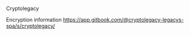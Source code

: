 Cryptolegacy

Encryption information https://app.gitbook.com/@cryptolegacy-legacys-spa/s/cryptolegacy/

